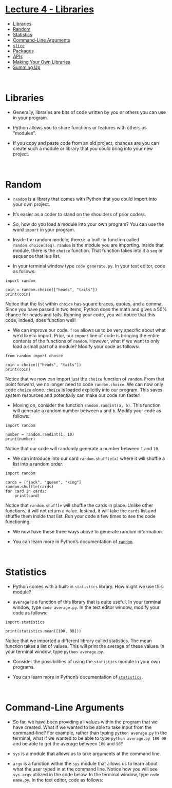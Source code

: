 # [Lecture 4 - Libraries]()
- [Libraries](#libraries)
- [Random](#random)
- [Statistics](#statistics)
- [Command-Line Arguments](#command-line-arguments)
- [```slice```](#slice)
- [Packages](#packages)
- [APIs](#apis)
- [Making Your Own Libraries](#making-your-own-libraries)
- [Summing Up](#summing-up)
<br>

# Libraries
- Generally, libraries are bits of code written by you or others you can use in your program.
  
- Python allows you to share functions or features with others as “modules”.
  
- If you copy and paste code from an old project, chances are you can create such a module or library that you could bring into your new project.
<br>

# Random
- ```random``` is a library that comes with Python that you could import into your own project.
  
- It’s easier as a coder to stand on the shoulders of prior coders.
  
- So, how do you load a module into your own program? You can use the word ```import``` in your program.
  
- Inside the random module, there is a built-in function called ```random.choice(seq)```. ```random``` is the module you are importing. Inside that module, there is the ```choice``` function. That function takes into it a ```seq``` or sequence that is a list.
  
- In your terminal window type ```code generate.py```. In your text editor, code as follows:
```
import random

coin = random.choice(["heads", "tails"])
print(coin)
```
Notice that the list within ```choice``` has square braces, quotes, and a comma. Since you have passed in two items, Python does the math and gives a 50% chance for heads and tails. Running your code, you will notice that this code, indeed, does function well!

- We can improve our code. ```from``` allows us to be very specific about what we’d like to import. Prior, our ```import``` line of code is bringing the entire contents of the functions of ```random```. However, what if we want to only load a small part of a module? Modify your code as follows:
```
from random import choice

coin = choice(["heads", "tails"])
print(coin)
```
Notice that we now can import just the ```choice``` function of ```random```. From that point forward, we no longer need to code ```random.choice```. We can now only code ```choice``` alone. ```choice``` is loaded explicitly into our program. This saves system resources and potentially can make our code run faster!

- Moving on, consider the function ```random.randint(a, b)```. This function will generate a random number between ```a``` and ```b```. Modify your code as follows:
```
import random

number = random.randint(1, 10)
print(number)
```
Notice that our code will randomly generate a number between ```1``` and ```10```.

- We can introduce into our card ```random.shuffle(x)``` where it will shuffle a list into a random order.
```
import random

cards = ["jack", "queen", "king"]
random.shuffle(cards)
for card in cards:
    print(card)
```
Notice that ```random.shuffle``` will shuffle the cards in place. Unlike other functions, it will not return a value. Instead, it will take the ```cards``` list and shuffle them inside that list. Run your code a few times to see the code functioning.

- We now have these three ways above to generate random information.
  
- You can learn more in Python’s documentation of [```random```](https://docs.python.org/3/library/random.html).
<br>

# Statistics
- Python comes with a built-in ```statistics``` library. How might we use this module?
  
- ```average``` is a function of this library that is quite useful. In your terminal window, type ```code average.py```. In the text editor window, modify your code as follows:
```
import statistics

print(statistics.mean([100, 90]))
```
Notice that we imported a different library called statistics. The mean function takes a list of values. This will print the average of these values. In your terminal window, type ```python average.py```.

- Consider the possibilities of using the ```statistics``` module in your own programs.
  
- You can learn more in Python’s documentation of [```statistics```](https://docs.python.org/3/library/statistics.html).
<br>

# Command-Line Arguments
- So far, we have been providing all values within the program that we have created. What if we wanted to be able to take input from the command-line? For example, rather than typing ```python average.py``` in the terminal, what if we wanted to be able to type ```python average.py 100 90``` and be able to get the average between ```100``` and ```90```?
  
- ```sys``` is a module that allows us to take arguments at the command line.
  
- ```argv``` is a function within the ```sys``` module that allows us to learn about what the user typed in at the command line. Notice how you will see ```sys.argv``` utilized in the code below. In the terminal window, type ```code name.py```. In the text editor, code as follows:
